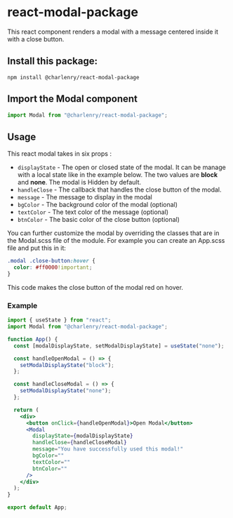 # react-modal-package

This react component renders a modal with a message centered inside it with a close button.

## Install this package:

```shell
npm install @charlenry/react-modal-package
```

##  Import the Modal component

```jsx
import Modal from "@charlenry/react-modal-package";
```

## Usage

This react modal takes in six props :

- `displayState` - The open or closed state of the modal. It can be manage with a local state like in the example below. The two values are <b>block</b> and <b>none</b>. The modal is Hidden by default.
- `handleClose` - The callback that handles the close button of the modal.
- `message` - The message to display in the modal
- `bgColor` - The background color of the modal (optional)
- `textColor` - The text color of the message (optional)
- `btnColor` - The basic color of the close button (optional)

You can further customize the modal by overriding the classes that are in the Modal.scss file of the module. For example you can create an App.scss file and put this in it:

```scss
.modal .close-button:hover {
  color: #ff0000!important;
}
```
This code makes the close button of the modal red on hover.

### Example

```jsx
import { useState } from "react";
import Modal from "@charlenry/react-modal-package";

function App() {
  const [modalDisplayState, setModalDisplayState] = useState("none");

  const handleOpenModal = () => {
    setModalDisplayState("block");
  };

  const handleCloseModal = () => {
    setModalDisplayState("none");
  };

  return (
    <div>
      <button onClick={handleOpenModal}>Open Modal</button>
      <Modal
        displayState={modalDisplayState}
        handleClose={handleCloseModal}
        message="You have successfully used this modal!"
        bgColor=""
        textColor=""
        btnColor=""
      />
    </div>
  );
}

export default App;
```
